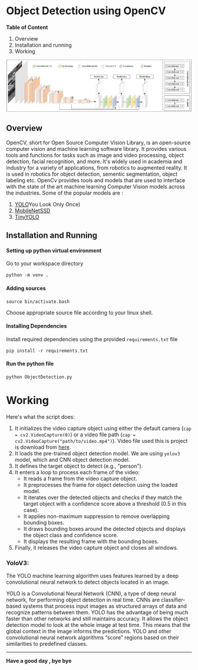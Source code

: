 # Object Detection using OpenCV

**Table of Content**
1. Overview
2. Installation and running
3. Working

![](model/image.png)

## Overview

OpenCV, short for Open Source Computer Vision Library, is an open-source computer vision and machine learning software library. It provides various tools and functions for tasks such as image and video processing, object detection, facial recognition, and more. It's widely used in academia and industry for a variety of applications, from robotics to augmented reality.
It is used in robotics for object detection, sementic segmentation, 
object labeling etc. 
OpenCv provides tools and models that are used to interface with the state of the art machine learning Computer Vision models across the industries.
Some of the popular models are :
1. [YOLO](https://pjreddie.com/media/files/tiny-yolov3.weights)You Look Only Once)
2. [MobileNetSSD](https://github.com/pjreddie/darknet/blob/master/cfg/tiny-yolov3.cfg)
3. [TinyYOLO](https://github.com/pjreddie/darknet/blob/master/cfg/tiny-yolov3.cfg)

## Installation and Running 

#### Setting up python virtual environment
Go to your workspace directory
```
python -m venv .
```

#### Adding sources
```
source bin/activate.bash
```
Choose appropriate source file according to your linux shell.

#### Installing Dependencies
Install required dependencies using the provided `requirements.txt` file 
```
pip install -r requirements.txt
```

#### Run the python file

```
python ObjectDetection.py
```



# Working 

Here's what the script does:

1. It initializes the video capture object using either the default camera (`cap = cv2.VideoCapture(0)`) or a video file path (`cap = cv2.VideoCapture("path/to/video.mp4")`). Video file used this is project is download from [here](https://github.com/intel-iot-devkit/sample-videos?tab=readme-ov-file).
3. It loads the pre-trained object detection model. We are using `yolov3` model, which and CNN object detection model.
4. It defines the target object to detect (e.g., "person").
5. It enters a loop to process each frame of the video:
    - It reads a frame from the video capture object.
    - It preprocesses the frame for object detection using the loaded model.
    - It iterates over the detected objects and checks if they match the target object with a confidence score above a threshold (0.5 in this case).
    - It applies non-maximum suppression to remove overlapping bounding boxes.
    - It draws bounding boxes around the detected objects and displays the object class and confidence score.
    - It displays the resulting frame with the bounding boxes.
6. Finally, it releases the video capture object and closes all windows.

### YoloV3:

The YOLO machine learning algorithm uses features learned by a deep convolutional neural network to detect objects located in an image.  

YOLO is a Convolutional Neural Network (CNN), a type of deep neural network, for performing object detection in real time. CNNs are classifier-based systems that process input images as structured arrays of data and recognize patterns between them. YOLO has the advantage of being much faster than other networks and still maintains accuracy. It allows the object detection model to look at the whole image at test time. This means that the global context in the image informs the predictions. YOLO and other convolutional neural network algorithms “score” regions based on their similarities to predefined classes.  


------------------
**Have a good day , bye bye** 
